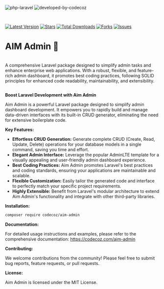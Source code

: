 ![php-laravel](https://github.com/user-attachments/assets/a146f866-bbfc-4b65-939b-d36fe572227c)
![developed-by-codecoz](https://github.com/user-attachments/assets/041fa195-e167-4b5f-97a7-0d7abf54e26f)

<br />

[![Latest Version](https://img.shields.io/packagist/v/codecoz/aim-admin?color=blue&label=release&style=for-the-badge)](https://packagist.org/packages/codecoz/aim-admin)
[![Stars](https://img.shields.io/github/stars/codecoz/aim-admin?color=rgb%2806%20189%20248%29&label=stars&style=for-the-badge)](https://packagist.org/packages/codecoz/aim-admin)
[![Total Downloads](https://img.shields.io/packagist/dt/codecoz/aim-admin.svg?color=rgb%28249%20115%2022%29&style=for-the-badge)](https://packagist.org/packages/codecoz/aim-admin)
[![Forks](https://img.shields.io/github/forks/codecoz/aim-admin?color=rgb%28134%20115%2022%29&style=for-the-badge)](https://packagist.org/packages/codecoz/aim-admin)
[![Issues](https://img.shields.io/github/issues/codecoz/aim-admin?color=rgb%28134%20239%20128%29&style=for-the-badge)](https://packagist.org/packages/codecoz/aim-admin)


# AIM Admin 🎉
<br>
A comprehensive Laravel package designed to simplify admin tasks and enhance enterprise web applications. With a robust, flexible, and feature-rich admin dashboard, it promotes best coding practices, following SOLID principles for enhanced code readability, maintainability, and extensibility.

<br>

##
**Boost Laravel Development with Aim Admin**

Aim Admin is a powerful Laravel package designed to simplify admin dashboard development. It empowers you to rapidly build and manage data-driven interfaces with its built-in CRUD generator, eliminating the need for extensive boilerplate code.

**Key Features:**

* **Effortless CRUD Generation:** Generate complete CRUD (Create, Read, Update, Delete) operations for your database models in a single command, saving you time and effort.
* **Elegant Admin Interface:** Leverage the popular AdminLTE template for a visually appealing and user-friendly admin dashboard experience.
* **Best Coding Practices:** Aim Admin promotes Laravel's best practices and coding standards, ensuring your applications are maintainable and scalable.
* **Flexible Customization:** Easily tailor the generated code and interface to perfectly match your specific project requirements.
* **Highly Extensible:**  Benefit from Laravel's modular architecture to extend Aim Admin's functionality and integrate with other third-party libraries.

**Installation:**

```bash
composer require codecoz/aim-admin
```

**Documentation:**

For detailed usage instructions and examples, please refer to the comprehensive documentation: https://codecoz.com/aim-admin

**Contributing:**

We welcome contributions from the community! Please feel free to submit bug reports, feature requests, or pull requests.

**License:**

Aim Admin is licensed under the MIT License.
